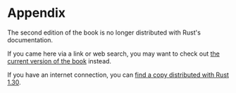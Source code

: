 # Appendix

The second edition of the book is no longer distributed with Rust's documentation.

If you came here via a link or web search, you may want to check out [the current
version of the book](../appendix-00.html) instead.

If you have an internet connection, you can [find a copy distributed with
Rust
1.30](https://doc.rust-lang.org/1.30.0/book/second-edition/appendix-00.html).